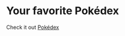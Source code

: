 # Your favorite Pokédex

Check it out [Pokédex]([https://yourtoponepokedex.netlify.app/](https://pokedex.mariuselting.dev/))
